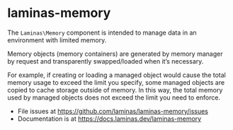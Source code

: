 # laminas-memory

The `Laminas\Memory` component is intended to manage data in an environment with
limited memory.

Memory objects (memory containers) are generated by memory manager by request
and transparently swapped/loaded when it’s necessary.

For example, if creating or loading a managed object would cause the total memory
usage to exceed the limit you specify, some managed objects are copied to cache
storage outside of memory. In this way, the total memory used by managed objects
does not exceed the limit you need to enforce.


- File issues at https://github.com/laminas/laminas-memory/issues
- Documentation is at https://docs.laminas.dev/laminas-memory
